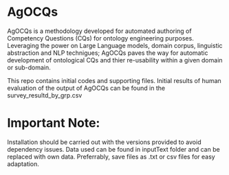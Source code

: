 # AgOCQs
AgOCQs is a methodology developed for automated authoring of Competency Questions (CQs) for ontology engineering purposes. Leveraging the power on Large Language models, domain corpus, linguistic abstraction and NLP technigues; AgOCQs paves the way for automatic development of ontological CQs and thier re-usability within a given domain or sub-domain.

This repo contains initial codes and supporting files. Initial results of human evaluation of the output of AgOCQs can be found in the survey_resultd_by_grp.csv 
# Important Note: 
Installation should be carried out with the versions provided to avoid dependency issues.
Data used can be found in inputText folder and can be replaced with own data. Preferrably, save files as .txt or csv files for easy adaptation.
